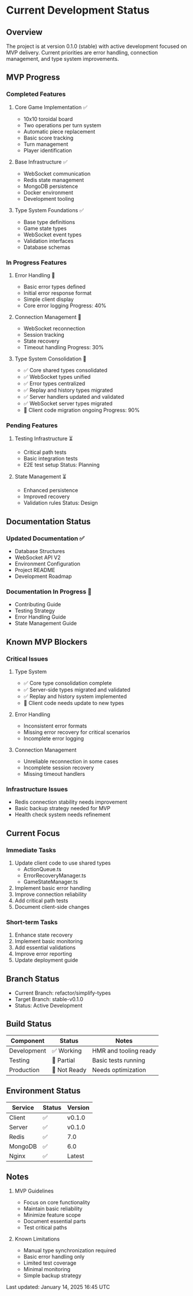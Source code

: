 # Current Development Status

## Overview

The project is at version 0.1.0 (stable) with active development focused on MVP delivery. Current priorities are error handling, connection management, and type system improvements.

## MVP Progress

### Completed Features

1. Core Game Implementation ✅
   - 10x10 toroidal board
   - Two operations per turn system
   - Automatic piece replacement
   - Basic score tracking
   - Turn management
   - Player identification

2. Base Infrastructure ✅
   - WebSocket communication
   - Redis state management
   - MongoDB persistence
   - Docker environment
   - Development tooling

3. Type System Foundations ✅
   - Base type definitions
   - Game state types
   - WebSocket event types
   - Validation interfaces
   - Database schemas

### In Progress Features

1. Error Handling 🔄
   - Basic error types defined
   - Initial error response format
   - Simple client display
   - Core error logging
   Progress: 40%

2. Connection Management 🔄
   - WebSocket reconnection
   - Session tracking
   - State recovery
   - Timeout handling
   Progress: 30%

3. Type System Consolidation 🔄
   - ✅ Core shared types consolidated
   - ✅ WebSocket types unified
   - ✅ Error types centralized
   - ✅ Replay and history types migrated
   - ✅ Server handlers updated and validated
   - ✅ WebSocket server types migrated
   - 🔄 Client code migration ongoing
   Progress: 90%

### Pending Features

1. Testing Infrastructure ⏳
   - Critical path tests
   - Basic integration tests
   - E2E test setup
   Status: Planning

2. State Management ⏳
   - Enhanced persistence
   - Improved recovery
   - Validation rules
   Status: Design

## Documentation Status

### Updated Documentation ✅
- Database Structures
- WebSocket API V2
- Environment Configuration
- Project README
- Development Roadmap

### Documentation In Progress 🔄
- Contributing Guide
- Testing Strategy
- Error Handling Guide
- State Management Guide

## Known MVP Blockers

### Critical Issues
1. Type System
   - ✅ Core type consolidation complete
   - ✅ Server-side types migrated and validated
   - ✅ Replay and history system implemented
   - 🔄 Client code needs update to new types

2. Error Handling
   - Inconsistent error formats
   - Missing error recovery for critical scenarios
   - Incomplete error logging

3. Connection Management
   - Unreliable reconnection in some cases
   - Incomplete session recovery
   - Missing timeout handlers

### Infrastructure Issues
- Redis connection stability needs improvement
- Basic backup strategy needed for MVP
- Health check system needs refinement

## Current Focus

### Immediate Tasks
1. Update client code to use shared types
   - ActionQueue.ts
   - ErrorRecoveryManager.ts
   - GameStateManager.ts
2. Implement basic error handling
3. Improve connection reliability
4. Add critical path tests
5. Document client-side changes

### Short-term Tasks
1. Enhance state recovery
2. Implement basic monitoring
3. Add essential validations
4. Improve error reporting
5. Update deployment guide

## Branch Status

- Current Branch: refactor/simplify-types
- Target Branch: stable-v0.1.0
- Status: Active Development

## Build Status

Component    | Status      | Notes
------------|-------------|------------------------
Development | ✅ Working   | HMR and tooling ready
Testing     | 🔄 Partial  | Basic tests running
Production  | 🚧 Not Ready| Needs optimization

## Environment Status

Service     | Status | Version
------------|--------|------------------
Client      | ✅     | v0.1.0
Server      | ✅     | v0.1.0
Redis       | ✅     | 7.0
MongoDB     | ✅     | 6.0
Nginx       | ✅     | Latest

## Notes

1. MVP Guidelines
   - Focus on core functionality
   - Maintain basic reliability
   - Minimize feature scope
   - Document essential parts
   - Test critical paths

2. Known Limitations
   - Manual type synchronization required
   - Basic error handling only
   - Limited test coverage
   - Minimal monitoring
   - Simple backup strategy

Last updated: January 14, 2025 16:45 UTC